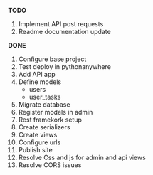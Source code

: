 **TODO**
1. Implement API post requests
1. Readme documentation update


**DONE**
1. Configure base project
1. Test deploy in pythonanywhere
1. Add API app
1. Define models
    * users
    * user_tasks
1. Migrate database
1. Register models in admin
1. Rest framekork setup
1. Create serializers
1. Create views
1. Configure urls
1. Publish site
1. Resolve Css and js for admin and api views
1. Resolve CORS issues
